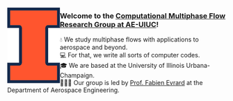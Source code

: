[<img alt="Illinois logo" src="BlockI-Logo-Full-Color-RGB.png" height="175" align="left"/>](https://cmfr.aerospace.illinois.edu/)

### Welcome to the [Computational Multiphase Flow Research Group at AE-UIUC](https://cmfr.aerospace.illinois.edu/)!<br/>
💧 We study multiphase flows with applications to aerospace and beyond.<br/>
💻 For that, we write all sorts of computer codes.<br/>
🎓 We are based at the University of Illinois Urbana-Champaign.<br/>
👨🏻‍💼 Our group is led by [Prof. Fabien Evrard](https://aerospace.illinois.edu/directory/profile/fevrard) at the Department of Aerospace Engineering.


<!--

**Here are some ideas to get you started:**

🙋‍♀️ A short introduction - what is your organization all about?
🌈 Contribution guidelines - how can the community get involved?
👩‍💻 Useful resources - where can the community find your docs? Is there anything else the community should know?
🍿 Fun facts - what does your team eat for breakfast?
🧙 Remember, you can do mighty things with the power of [Markdown](https://docs.github.com/github/writing-on-github/getting-started-with-writing-and-formatting-on-github/basic-writing-and-formatting-syntax)
-->
